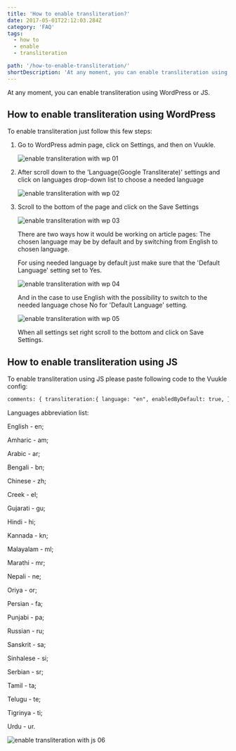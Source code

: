 ```yaml
---
title: 'How to enable transliteration?'
date: 2017-05-01T22:12:03.284Z
category: 'FAQ'
tags:
  - how to
  - enable
  - transliteration

path: '/how-to-enable-transliteration/'
shortDescription: 'At any moment, you can enable transliteration using WordPress or JS'
---
```


At any moment, you can enable transliteration using WordPress or JS.

## How to enable transliteration using WordPress

To enable transliteration just follow this few steps:

1. Go to WordPress admin page, click on Settings, and then on Vuukle.

   ![enable transliteration with wp 01](/img/how-to-enable-transliteration-img-1.png)

2. After scroll down to the 'Language(Google Transliterate)' settings and click on languages drop-down list to choose a needed language

   ![enable transliteration with wp 02](/img/how-to-enable-transliteration-img-2.png)

3. Scroll to the bottom of the page and click on the Save Settings

   ![enable transliteration with wp 03](/img/how-to-enable-transliteration-img-3.png)

   There are two ways how it would be working on article pages: The chosen language may be by default and by switching from English to chosen language.

   For using needed language by default just make sure that the 'Default Language' setting set to Yes.

   ![enable transliteration with wp 04](/img/how-to-enable-transliteration-img-4.png)

   And in the case to use English with the possibility to switch to the needed language chose No for 'Default Language' setting.

   ![enable transliteration with wp 05](/img/how-to-enable-transliteration-img-5.png)

   When all settings set right scroll to the bottom and click on Save Settings.

## How to enable transliteration using JS

To enable transliteration using JS please paste following code to the Vuukle config:

```html
comments: { transliteration:{ language: "en", enabledByDefault: true, },
```

Languages abbreviation list:

English - en;

Amharic - am;

Arabic - ar;

Bengali - bn;

Chinese - zh;

Creek - el;

Gujarati - gu;

Hindi - hi;

Kannada - kn;

Malayalam - ml;

Marathi - mr;

Nepali - ne;

Oriya - or;

Persian - fa;

Punjabi - pa;

Russian - ru;

Sanskrit - sa;

Sinhalese - si;

Serbian - sr;

Tamil - ta;

Telugu - te;

Tigrinya - ti;

Urdu - ur.

![enable transliteration with js 06](/img/how-to-enable-transliteration-img-6.png)
